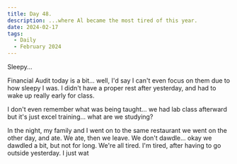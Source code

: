 ```yaml
---
title: Day 48.
description: ...where Al became the most tired of this year.
date: 2024-02-17
tags: 
  - Daily
  - February 2024
---
```


Sleepy...

Financial Audit today is a bit... well, I'd say I can't even focus on them due to how sleepy I was. I didn't have a proper rest after yesterday, and had to wake up really early for class.

I don't even remember what was being taught... we had lab class afterward but it's just excel training... what are we studying?

In the night, my family and I went on to the same restaurant we went on the other day, and ate. We ate, then we leave. We don't dawdle... okay we dawdled a bit, but not for long. We're all tired. I'm tired, after having to go outside yesterday. I just wat